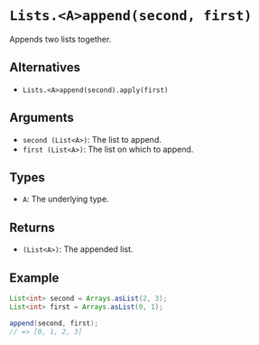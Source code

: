 # `Lists.<A>append(second, first)`

Appends two lists together.

## Alternatives

* `Lists.<A>append(second).apply(first)`

## Arguments

* `second (List<A>)`: The list to append.
* `first (List<A>)`: The list on which to append.

## Types

* `A`: The underlying type.

## Returns

* `(List<A>)`: The appended list.

## Example

```java
List<int> second = Arrays.asList(2, 3);
List<int> first = Arrays.asList(0, 1);

append(second, first);
// => [0, 1, 2, 3]
```
